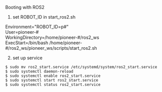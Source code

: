 Booting with ROS2

1. set ROBOT_ID in start_ros2.sh

Environment="ROBOT_ID=p#"  
User=pioneer-#  
WorkingDirectory=/home/pioneer-#/ros2_ws  
ExecStart=/bin/bash /home/pioneer-#/ros2_ws/pioneer_ws/scripts/start_ros2.sh

2. set up service
```
$ sudo mv ros2_start.service /etc/systemd/system/ros2_start.service
$ sudo systemctl daemon-reload
$ sudo systemctl enable ros2_start.service
$ sudo systemctl start ros2_start.service
$ sudo systemctl status ros2_start.service
```
